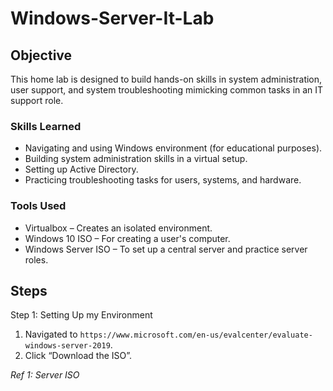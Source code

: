 # Windows-Server-It-Lab

## Objective
This home lab is designed to build hands-on skills in system administration, user support, and system troubleshooting mimicking common tasks in an IT support role.

### Skills Learned

- Navigating and using Windows environment (for educational purposes).
- Building system administration skills in a virtual setup.
- Setting up Active Directory.
- Practicing troubleshooting tasks for users, systems, and hardware.

### Tools Used

- Virtualbox  – Creates an isolated environment.
- Windows 10 ISO – For creating a user's computer.
- Windows Server ISO – To set up a central server and practice server roles.

## Steps

Step 1: Setting Up my Environment

1. Navigated to `https://www.microsoft.com/en-us/evalcenter/evaluate-windows-server-2019`. 
2. Click “Download the ISO”.

*Ref 1: Server ISO*
